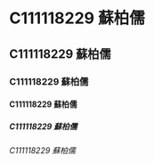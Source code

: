 # C111118229 蘇柏儒
## C111118229 蘇柏儒
### C111118229 蘇柏儒
#### C111118229 蘇柏儒
##### C111118229 蘇柏儒
###### C111118229 蘇柏儒
